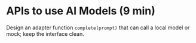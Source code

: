 # APIs to use AI Models (9 min)
Design an adapter function `complete(prompt)` that can call a local model or mock; keep the interface clean.
